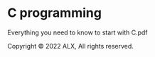 # C  programming
Everything you need to know to start with C.pdf

Copyright © 2022 ALX, All rights reserved.
